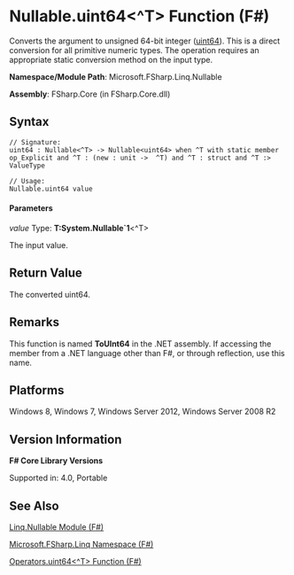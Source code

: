 # Nullable.uint64<^T> Function (F#)

Converts the argument to unsigned 64-bit integer ([uint64](http://msdn.microsoft.com/en-us/library/3c4f3a04-06eb-48aa-b38e-16646bda2f33)). This is a direct conversion for all primitive numeric types. The operation requires an appropriate static conversion method on the input type.

**Namespace/Module Path**: Microsoft.FSharp.Linq.Nullable

**Assembly**: FSharp.Core (in FSharp.Core.dll)


## Syntax

```
// Signature:
uint64 : Nullable<^T> -> Nullable<uint64> when ^T with static member op_Explicit and ^T : (new : unit ->  ^T) and ^T : struct and ^T :> ValueType

// Usage:
Nullable.uint64 value
```

#### Parameters
*value*
Type: **T:System.Nullable&#96;1**&lt;^T&gt;


The input value.




## Return Value
The converted uint64.


## Remarks
This function is named **ToUInt64** in the .NET assembly. If accessing the member from a .NET language other than F#, or through reflection, use this name.


## Platforms
Windows 8, Windows 7, Windows Server 2012, Windows Server 2008 R2


## Version Information
**F# Core Library Versions**

Supported in: 4.0, Portable




## See Also
[Linq.Nullable Module &#40;F&#35;&#41;](Linq.Nullable+Module+%28FSharp%29.md)

[Microsoft.FSharp.Linq Namespace &#40;F&#35;&#41;](Microsoft.FSharp.Linq+Namespace+%28FSharp%29.md)

[Operators.uint64&#60;^T&#62; Function &#40;F&#35;&#41;](Operators.uint64%3C%5ET%3E+Function+%28FSharp%29.md)

